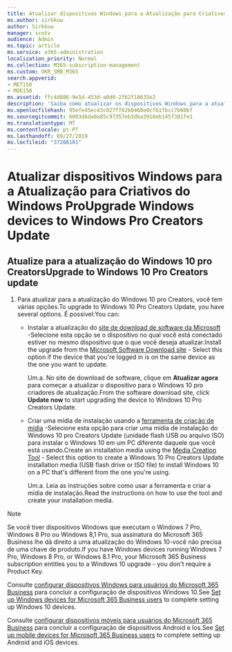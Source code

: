 ```yaml
---
title: Atualizar dispositivos Windows para a Atualização para Criativos do Windows Pro
ms.author: sirkkuw
author: Sirkkuw
manager: scotv
audience: Admin
ms.topic: article
ms.service: o365-administration
localization_priority: Normal
ms.collection: M365-subscription-management
ms.custom: OKR_SMB_M365
search.appverid:
- MET150
- MOE150
ms.assetid: ffc4d886-9e1d-453d-a0d0-2f62f18635e2
description: 'Saiba como atualizar os dispositivos Windows para a atualização do Windows 10 pro Creators. '
ms.openlocfilehash: 95efe45ec43c027ff62b0468e0cfb1fbcc7b60bf
ms.sourcegitcommit: 6003d6da0a85c97357eb3dba3918eb145f381fe1
ms.translationtype: MT
ms.contentlocale: pt-PT
ms.lasthandoff: 09/27/2019
ms.locfileid: "37288101"
---
```

# <a name="upgrade-windows-devices-to-windows-pro-creators-update"></a><span data-ttu-id="e00f4-103">Atualizar dispositivos Windows para a Atualização para Criativos do Windows Pro</span><span class="sxs-lookup"><span data-stu-id="e00f4-103">Upgrade Windows devices to Windows Pro Creators Update</span></span>

## <a name="upgrade-to-windows-10-pro-creators-update"></a><span data-ttu-id="e00f4-104">Atualize para a atualização do Windows 10 pro Creators</span><span class="sxs-lookup"><span data-stu-id="e00f4-104">Upgrade to Windows 10 Pro Creators update</span></span>
  
1. <span data-ttu-id="e00f4-105">Para atualizar para a atualização do Windows 10 pro Creators, você tem várias opções.</span><span class="sxs-lookup"><span data-stu-id="e00f4-105">To upgrade to Windows 10 Pro Creators Update, you have several options.</span></span> <span data-ttu-id="e00f4-106">É possível:</span><span class="sxs-lookup"><span data-stu-id="e00f4-106">You can:</span></span>
    
    - <span data-ttu-id="e00f4-107">Instalar a atualização do [site de download de software da Microsoft](https://go.microsoft.com/fwlink/?LinkID=836951 ) -Selecione esta opção se o dispositivo no qual você está conectado estiver no mesmo dispositivo que o que você deseja atualizar.</span><span class="sxs-lookup"><span data-stu-id="e00f4-107">Install the upgrade from the [Microsoft Software Download site](https://go.microsoft.com/fwlink/?LinkID=836951 ) - Select this option if the device that you're logged in is on the same device as the one you want to update.</span></span>
    
      <span data-ttu-id="e00f4-108">Um.</span><span class="sxs-lookup"><span data-stu-id="e00f4-108">a.</span></span> <span data-ttu-id="e00f4-109">No site de download de software, clique em **Atualizar agora** para começar a atualizar o dispositivo para o Windows 10 pro criadores de atualização.</span><span class="sxs-lookup"><span data-stu-id="e00f4-109">From the software download site, click **Update now** to start upgrading the device to Windows 10 Pro Creators Update.</span></span> 
    
     - <span data-ttu-id="e00f4-110">Criar uma mídia de instalação usando a [ferramenta de criação de mídia](https://go.microsoft.com/fwlink/?LinkID=836960) -Selecione esta opção para criar uma mídia de instalação do Windows 10 pro Creators Update (unidade flash USB ou arquivo ISO) para instalar o Windows 10 em um PC diferente daquele que você está usando.</span><span class="sxs-lookup"><span data-stu-id="e00f4-110">Create an installation media using the [Media Creation Tool](https://go.microsoft.com/fwlink/?LinkID=836960) - Select this option to create a Windows 10 Pro Creators Update installation media (USB flash drive or ISO file) to install Windows 10 on a PC that's different from the one you're using.</span></span>
    
        <span data-ttu-id="e00f4-111">Um.</span><span class="sxs-lookup"><span data-stu-id="e00f4-111">a.</span></span> <span data-ttu-id="e00f4-112">Leia as instruções sobre como usar a ferramenta e criar a mídia de instalação.</span><span class="sxs-lookup"><span data-stu-id="e00f4-112">Read the instructions on how to use the tool and create your installation media.</span></span> 

> [!Note]
> <span data-ttu-id="e00f4-113">Se você tiver dispositivos Windows que executam o Windows 7 Pro, Windows 8 Pro ou Windows 8,1 Pro, sua assinatura do Microsoft 365 Business lhe dá direito a uma atualização do Windows 10-você não precisa de uma chave de produto.</span><span class="sxs-lookup"><span data-stu-id="e00f4-113">If you have Windows devices running Windows 7 Pro, Windows 8 Pro, or Windows 8.1 Pro, your Microsoft 365 Business subscription entitles you to a Windows 10 upgrade - you don't require a Product Key.</span></span>
    
<span data-ttu-id="e00f4-114">Consulte [configurar dispositivos Windows para usuários do Microsoft 365 Business](set-up-windows-devices.md) para concluir a configuração de dispositivos Windows 10.</span><span class="sxs-lookup"><span data-stu-id="e00f4-114">See [Set up Windows devices for Microsoft 365 Business users](set-up-windows-devices.md) to complete setting up Windows 10 devices.</span></span> 
  
<span data-ttu-id="e00f4-115">Consulte [configurar dispositivos móveis para usuários do Microsoft 365 Business](set-up-mobile-devices.md) para concluir a configuração de dispositivos Android e Ios.</span><span class="sxs-lookup"><span data-stu-id="e00f4-115">See [Set up mobile devices for Microsoft 365 Business users](set-up-mobile-devices.md) to complete setting up Android and iOS devices.</span></span> 
  
